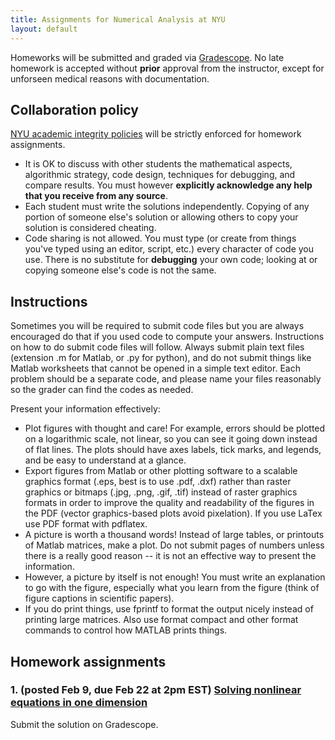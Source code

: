 ```yaml
---
title: Assignments for Numerical Analysis at NYU
layout: default
---
```


Homeworks will be submitted and graded via [Gradescope](https://www.gradescope.com). No late homework is accepted without **prior** approval from the instructor, except for unforseen medical reasons with documentation.

## Collaboration policy

[NYU academic integrity policies](http://www.nyu.edu/about/policies-guidelines-compliance/policies-and-guidelines/academic-integrity-for-students-at-nyu.html) will be strictly enforced for homework assignments.
* It is OK to discuss with other students the mathematical aspects, algorithmic strategy, code design, techniques for debugging, and compare results. You must however **explicitly acknowledge any help that you receive from any source**.
* Each student must write the solutions independently. Copying of any portion of someone else's solution or allowing others to copy your solution is considered cheating.
* Code sharing is not allowed. You must type (or create from things you've typed using an editor, script, etc.) every character of code you use. There is no substitute for **debugging** your own code; looking at or copying someone else's code is not the same. 

## Instructions

Sometimes you will be required to submit code files but you are always encouraged do that if you used code to compute your answers. Instructions on how to do submit code files will follow. Always submit plain text files (extension .m for Matlab, or .py for python), and do not submit things like Matlab worksheets that cannot be opened in a simple text editor. Each problem should be a separate code, and please name your files reasonably so the grader can find the codes as needed.

Present your information effectively:

- Plot figures with thought and care! For example, errors should be plotted on a logarithmic scale, not linear, so you can see it going down instead of flat lines. The plots should have axes labels, tick marks, and legends, and be easy to understand at a glance.
- Export figures from Matlab or other plotting software to a scalable graphics format (.eps, best is to use .pdf, .dxf) rather than raster graphics or bitmaps (.jpg, .png, .gif, .tif) instead of raster graphics formats  in order to improve the quality and readability of the figures in the PDF (vector graphics-based plots avoid pixelation). If you use LaTex use PDF format with pdflatex.
- A picture is worth a thousand words! Instead of large tables, or printouts of Matlab matrices, make a plot. Do not submit pages of numbers unless there is a really good reason -- it is not an effective way to present the information.
- However, a picture by itself is not enough! You must write an explanation to go with the figure, especially what you learn from the figure (think of figure captions in scientific papers).
- If you do print things, use fprintf to format the output nicely instead of printing large matrices. Also use format compact and other format commands to control how MATLAB prints things.

## Homework assignments

### 1. (posted Feb 9, due Feb 22 at 2pm EST)  [Solving nonlinear equations in one dimension](Assignments/assignment1.pdf)

Submit the solution on Gradescope.

<!---

### 2. (example) [Linear Systems](Assignments/Homework-LinearSystems.pdf)

Commented out example

--->
